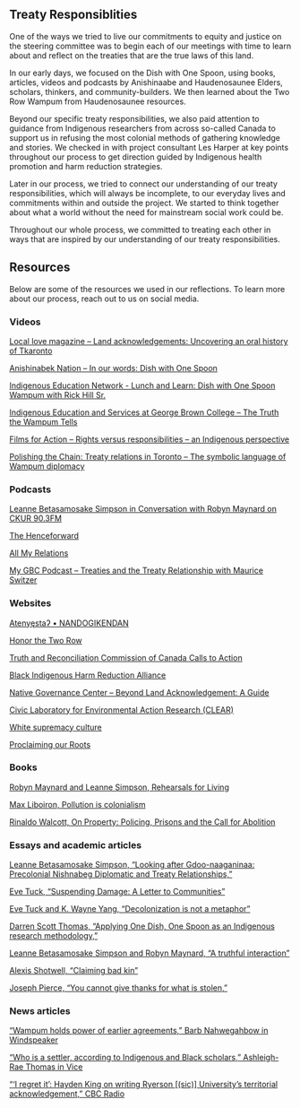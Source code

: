 ## Treaty Responsiblities

One of the ways we tried to live our commitments to equity and justice on the steering committee was to begin each of our meetings with time to learn about and reflect on the treaties that are the true laws of this land. 

In our early days, we focused on the Dish with One Spoon, using books, articles, videos and podcasts by Anishinaabe and Haudenosaunee Elders, scholars, thinkers, and community-builders. We then learned about the Two Row Wampum from Haudenosaunee resources. 

Beyond our specific treaty responsibilities, we also paid attention to guidance from Indigenous researchers from across so-called Canada to support us in refusing the most colonial methods of gathering knowledge and stories. We checked in with project consultant Les Harper at key points throughout our process to get direction guided by Indigenous health promotion and harm reduction strategies. 

Later in our process, we tried to connect our understanding of our treaty responsibilities, which will always be incomplete, to our everyday lives and commitments within and outside the project. We started to think together about what a world without the need for mainstream social work could be. 

Throughout our whole process, we committed to treating each other in ways that are inspired by our understanding of our treaty responsibilities.  

## Resources

Below are some of the resources we used in our reflections. To learn more about our process, reach out to us on social media.

### Videos

[Local love magazine – Land acknowledgements: Uncovering an oral history of Tkaronto](https://www.youtube.com/watch?v=voXySM-knRc)

[Anishinabek Nation – In our words: Dish with One Spoon](https://www.youtube.com/watch?v=KOsng_pASNw)

[Indigenous Education Network - Lunch and Learn: Dish with One Spoon Wampum with Rick Hill Sr.](https://www.youtube.com/watch?v=SiU5uvGXhxA)

[Indigenous Education and Services at George Brown College – The Truth the Wampum Tells](https://www.youtube.com/watch?v=Q-O4pbKLf9k)

[Films for Action – Rights versus responsibilities – an Indigenous perspective](https://www.youtube.com/watch?v=z40kI4qRGNM)

[Polishing the Chain: Treaty relations in Toronto – The symbolic language of Wampum diplomacy](https://www.youtube.com/watch?v=HFdxbqLiAAk)

### Podcasts

[Leanne Betasamosake Simpson in Conversation with Robyn Maynard on CKUR 90.3FM](https://soundcloud.com/radiockut/leanne-betasamosake-simpson-in-conversation-with-robyn-maynard)

[The Henceforward](http://www.thehenceforward.com/)

[All My Relations](https://www.allmyrelationspodcast.com/)

[My GBC Podcast – Treaties and the Treaty Relationship with Maurice Switzer](https://www.youtube.com/watch?v=0OBhKC-hrjw)

### Websites

[Atenyęstaʔ • NANDOGIKENDAN](https://nandogikendan.com/o/about/)

[Honor the Two Row](https://honorthetworow.org/)

[Truth and Reconciliation Commission of Canada Calls to Action](http://trc.ca/assets/pdf/Calls_to_Action_English2.pdf)

[Black Indigenous Harm Reduction Alliance](https://www.blackindigenousharmredux.org/)

[Native Governance Center – Beyond Land Acknowledgement: A Guide](https://nativegov.org/news/beyond-land-acknowledgment-guide/)

[Civic Laboratory for Environmental Action Research (CLEAR)](https://civiclaboratory.nl/)

[White supremacy culture](https://www.whitesupremacyculture.info/characteristics.html)

[Proclaiming our Roots](https://www.proclaimingourroots.com/)

### Books

[Robyn Maynard and Leanne Simpson, Rehearsals for Living](https://www.penguinrandomhouse.ca/books/675719/rehearsals-for-living-by-robyn-maynard-and-leanne-betasamosake-simpson/9781039000650)

[Max Liboiron, Pollution is colonialism](https://www.dukeupress.edu/pollution-is-colonialism)

[Rinaldo Walcott, On Property: Policing, Prisons and the Call for Abolition](https://www.akpress.org/on-property.html)

### Essays and academic articles

[Leanne Betasamosake Simpson, “Looking after Gdoo-naaganinaa: Precolonial Nishnabeg Diplomatic and Treaty Relationships,”](https://nandogikendan.com/wp-content/uploads/2018/04/69b9f-23-2-simpson.pdf)

[Eve Tuck, “Suspending Damage: A Letter to Communities”](http://pages.ucsd.edu/~rfrank/class_web/ES-114A/Week%204/TuckHEdR79-3.pdf)

[Eve Tuck and K. Wayne Yang, “Decolonization is not a metaphor”](https://jps.library.utoronto.ca/index.php/des/article/view/18630/15554)

[Darren Scott Thomas, “Applying One Dish, One Spoon as an Indigenous research methodology,”](https://journals.sagepub.com/doi/full/10.1177/11771801221087864#:~:text=I%20called%20this%20new%20adapted,peacefully%20share%20lands%20and%20resources)

[Leanne Betasamosake Simpson and Robyn Maynard, “A truthful interaction”](https://maisonneuve.org/article/2020/11/17/a-truthful-interaction/)

[Alexis Shotwell, “Claiming bad kin”](https://alexisshotwell.com/2018/03/02/claiming-bad-kin/)

[Joseph Pierce, “You cannot give thanks for what is stolen,”](https://hyperallergic.com/783269/you-cannot-give-thanks-for-what-is-stolen/)

### News articles

[“Wampum holds power of earlier agreements,” Barb Nahwegahbow in Windspeaker](https://www.ammsa.com/publications/windspeaker/wampum-holds-power-earliest-agreements)  

[“Who is a settler, according to Indigenous and Black scholars,” Ashleigh-Rae Thomas in Vice](https://www.vice.com/en/article/gyajj4/who-is-a-settler-according-to-indigenous-and-black-scholars)

[“‘I regret it’: Hayden King on writing Ryerson \[(sic)\] University’s territorial acknowledgement,” CBC Radio](https://www.cbc.ca/radio/unreserved/redrawing-the-lines-1.4973363/i-regret-it-hayden-king-on-writing-ryerson-university-s-territorial-acknowledgement-1.4973371) 
